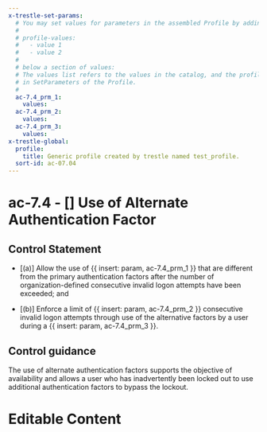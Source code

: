 ```yaml
---
x-trestle-set-params:
  # You may set values for parameters in the assembled Profile by adding
  #
  # profile-values:
  #   - value 1
  #   - value 2
  #
  # below a section of values:
  # The values list refers to the values in the catalog, and the profile-values represent values
  # in SetParameters of the Profile.
  #
  ac-7.4_prm_1:
    values:
  ac-7.4_prm_2:
    values:
  ac-7.4_prm_3:
    values:
x-trestle-global:
  profile:
    title: Generic profile created by trestle named test_profile.
  sort-id: ac-07.04
---
```


# ac-7.4 - \[\] Use of Alternate Authentication Factor

## Control Statement

- \[(a)\] Allow the use of {{ insert: param, ac-7.4_prm_1 }} that are different from the primary authentication factors after the number of organization-defined consecutive invalid logon attempts have been exceeded; and

- \[(b)\] Enforce a limit of {{ insert: param, ac-7.4_prm_2 }} consecutive invalid logon attempts through use of the alternative factors by a user during a {{ insert: param, ac-7.4_prm_3 }}.

## Control guidance

The use of alternate authentication factors supports the objective of availability and allows a user who has inadvertently been locked out to use additional authentication factors to bypass the lockout.

# Editable Content

<!-- Make additions and edits below -->
<!-- The above represents the contents of the control as received by the profile, prior to additions. -->
<!-- If the profile makes additions to the control, they will appear below. -->
<!-- The above markdown may not be edited but you may edit the content below, and/or introduce new additions to be made by the profile. -->
<!-- If there is a yaml header at the top, parameter values may be edited. Use --set-parameters to incorporate the changes during assembly. -->
<!-- The content here will then replace what is in the profile for this control, after running profile-assemble. -->
<!-- The current profile has no added parts for this control, but you may add new ones here. -->
<!-- Each addition must have a heading either of the form ## Control my_addition_name -->
<!-- or ## Part a. (where the a. refers to one of the control statement labels.) -->
<!-- "## Control" parts are new parts added after the statement part. -->
<!-- "## Part" parts are new parts added into the top-level statement part with that label. -->
<!-- Subparts may be added with nested hash levels of the form ### My Subpart Name -->
<!-- underneath the parent ## Control or ## Part being added -->
<!-- See https://ibm.github.io/compliance-trestle/tutorials/ssp_profile_catalog_authoring/ssp_profile_catalog_authoring for guidance. -->
